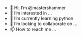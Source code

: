 - 👋 Hi, I’m @mastershammer
- 👀 I’m interested in ...
- 🌱 I’m currently learning python
- 💞️ I’m looking to collaborate on ...
- 📫 How to reach me ...

<!---
mastershammer/mastershammer is a ✨ special ✨ repository because its `README.md` (this file) appears on your GitHub profile.
You can click the Preview link to take a look at your changes.
--->
